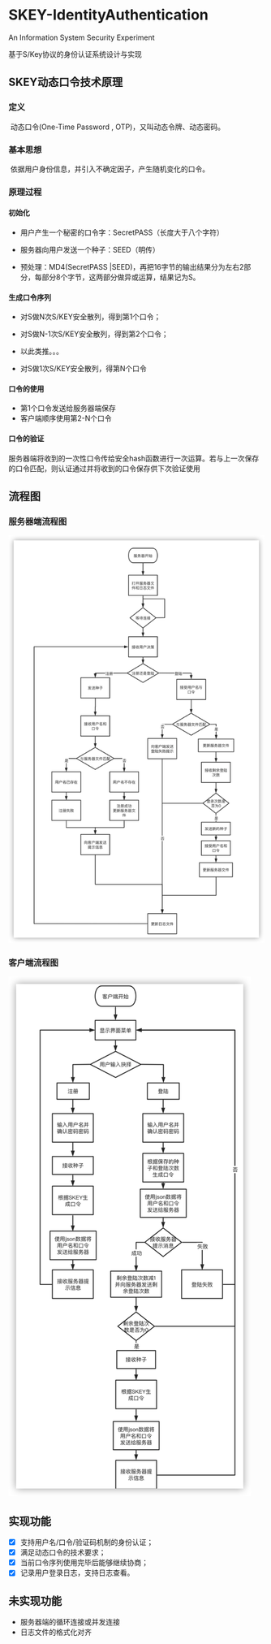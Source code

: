 # SKEY-IdentityAuthentication
An Information System Security Experiment

基于S/Key协议的身份认证系统设计与实现  

## SKEY动态口令技术原理

### 定义

​	动态口令(One-Time Password , OTP)，又叫动态令牌、动态密码。

###  基本思想

​	依据用户身份信息，并引入不确定因子，产生随机变化的口令。

### 原理过程

#### 初始化

* 用户产生一个秘密的口令字：SecretPASS（长度大于八个字符）

* 服务器向用户发送一个种子：SEED（明传）

* 预处理：MD4(SecretPASS |SEED)，再把16字节的输出结果分为左右2部分，每部分8个字节，这两部分做异或运算，结果记为S。

####  生成口令序列

* 对S做N次S/KEY安全散列，得到第1个口令；

* 对S做N-1次S/KEY安全散列，得到第2个口令；

* 以此类推。。。
* 对S做1次S/KEY安全散列，得第N个口令

#### 口令的使用

* 第1个口令发送给服务器端保存
* 客户端顺序使用第2-N个口令

#### 口令的验证

服务器端将收到的一次性口令传给安全hash函数进行一次运算。若与上一次保存的口令匹配，则认证通过并将收到的口令保存供下次验证使用

## 流程图

### 服务器端流程图

![image](https://github.com/Jechin/SKEY-IdentityAuthentication/blob/main/src/Server.png)

### 客户端流程图

![image](https://github.com/Jechin/SKEY-IdentityAuthentication/blob/main/src/Client.png)

## 实现功能

- [x] 支持用户名/口令/验证码机制的身份认证；
- [x] 满足动态口令的技术要求；
- [x] 当前口令序列使用完毕后能够继续协商；
- [x] 记录用户登录日志，支持日志查看。

## 未实现功能

* 服务器端的循环连接或并发连接
* 日志文件的格式化对齐